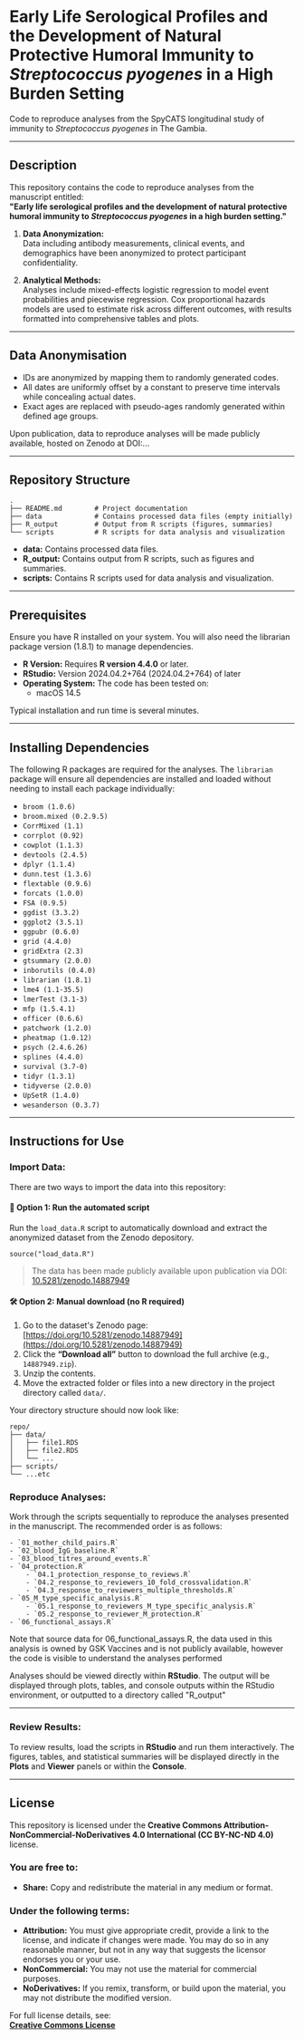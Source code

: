 # Early Life Serological Profiles and the Development of Natural Protective Humoral Immunity to *Streptococcus pyogenes* in a High Burden Setting 

Code to reproduce analyses from the SpyCATS longitudinal study of immunity to *Streptococcus pyogenes* in The Gambia.

---

## **Description**

This repository contains the code to reproduce analyses from the manuscript entitled:  
**"Early life serological profiles and the development of natural protective humoral immunity to *Streptococcus pyogenes* in a high burden setting."**

1. **Data Anonymization:**  
    Data including antibody measurements, clinical events, and demographics have been anonymized to protect participant confidentiality.

2. **Analytical Methods:**  
    Analyses include mixed-effects logistic regression to model event probabilities and piecewise regression. Cox proportional hazards models are used to estimate risk across different outcomes, with results formatted into comprehensive tables and plots.

---

## **Data Anonymisation**

- IDs are anonymized by mapping them to randomly generated codes.
- All dates are uniformly offset by a constant to preserve time intervals while concealing actual dates.
- Exact ages are replaced with pseudo-ages randomly generated within defined age groups.

Upon publication, data to reproduce analyses will be made publicly available, hosted on Zenodo at DOI:...

---

## **Repository Structure**

```
.
├── README.md        # Project documentation  
├── data             # Contains processed data files (empty initially)  
├── R_output         # Output from R scripts (figures, summaries)  
└── scripts          # R scripts for data analysis and visualization  
```
- **data:** Contains processed data files.  
- **R_output:** Contains output from R scripts, such as figures and summaries.  
- **scripts:** Contains R scripts used for data analysis and visualization.  

---

## **Prerequisites**

Ensure you have R installed on your system. You will also need the librarian package version (1.8.1) to manage dependencies.

- **R Version:** Requires **R version 4.4.0** or later.  
- **RStudio:** Version 2024.04.2+764 (2024.04.2+764) of later   
- **Operating System:** The code has been tested on:  
  - macOS 14.5  

Typical installation and run time is several minutes. 

---

## **Installing Dependencies**

The following R packages are required for the analyses. The `librarian` package will ensure all dependencies are installed and loaded without needing to install each package individually:

- `broom (1.0.6)`  
- `broom.mixed (0.2.9.5)`  
- `CorrMixed (1.1)`  
- `corrplot (0.92)`  
- `cowplot (1.1.3)` 
- `devtools (2.4.5)`
- `dplyr (1.1.4)`  
- `dunn.test (1.3.6)`  
- `flextable (0.9.6)`  
- `forcats (1.0.0)`  
- `FSA (0.9.5)`  
- `ggdist (3.3.2)`  
- `ggplot2 (3.5.1)`  
- `ggpubr (0.6.0)`  
- `grid (4.4.0)`  
- `gridExtra (2.3)`  
- `gtsummary (2.0.0)` 
- `inborutils (0.4.0)`
- `librarian (1.8.1)`  
- `lme4 (1.1-35.5)`  
- `lmerTest (3.1-3)`  
- `mfp (1.5.4.1)`  
- `officer (0.6.6)`  
- `patchwork (1.2.0)`  
- `pheatmap (1.0.12)`  
- `psych (2.4.6.26)`  
- `splines (4.4.0)`  
- `survival (3.7-0)`  
- `tidyr (1.3.1)`  
- `tidyverse (2.0.0)`  
- `UpSetR (1.4.0)`  
- `wesanderson (0.3.7)`  

---

## **Instructions for Use**

### **Import Data:**

There are two ways to import the data into this repository:

#### 🔁 **Option 1: Run the automated script**

Run the `load_data.R` script to automatically download and extract the anonymized dataset from the Zenodo depository.

`source("load_data.R")`

> The data has been made publicly available upon publication via DOI: [10.5281/zenodo.14887949](https://doi.org/10.5281/zenodo.14887949)

#### 🛠 **Option 2: Manual download (no R required)**

1. Go to the dataset's Zenodo page: [https://doi.org/10.5281/zenodo.14887949](https://doi.org/10.5281/zenodo.14887949)  
2. Click the **“Download all”** button to download the full archive (e.g., `14887949.zip`).  
3. Unzip the contents.  
4. Move the extracted folder or files into a new directory in the project directory called `data/`.

Your directory structure should now look like:

```
repo/
├── data/
│   ├── file1.RDS
│   ├── file2.RDS
│   └── ...
├── scripts/
└── ...etc
```



### **Reproduce Analyses:**

Work through the scripts sequentially to reproduce the analyses presented in the manuscript. The recommended order is as follows:

```
- `01_mother_child_pairs.R`  
- `02_blood_IgG_baseline.R`  
- `03_blood_titres_around_events.R`  
- `04_protection.R`  
    - `04.1_protection_response_to_reviews.R`
    - `04.2_response_to_reviewers_10_fold_crossvalidation.R`
    - `04.3_response_to_reviewers_multiple_thresholds.R`
- `05_M_type_specific_analysis.R`  
    - `05.1_response_to_reviewers_M_type_specific_analysis.R`
    - `05.2_response_to_reviewer_M_protection.R`
- `06_functional_assays.R`

```

Note that source data for 06_functional_assays.R, the data used in this analysis is owned by GSK Vaccines and is not publicly available, however the code is visible to understand the analyses performed

Analyses should be viewed directly within **RStudio**. The output will be displayed through plots, tables, and console outputs within the RStudio environment, or outputted to a directory called "R_output"

---

### **Review Results:**

To review results, load the scripts in **RStudio** and run them interactively. The figures, tables, and statistical summaries will be displayed directly in the **Plots** and **Viewer** panels or within the **Console**. 

---

## **License**

This repository is licensed under the **Creative Commons Attribution-NonCommercial-NoDerivatives 4.0 International (CC BY-NC-ND 4.0)** license.

### **You are free to:**

- **Share:** Copy and redistribute the material in any medium or format.

### **Under the following terms:**

- **Attribution:** You must give appropriate credit, provide a link to the license, and indicate if changes were made. You may do so in any reasonable manner, but not in any way that suggests the licensor endorses you or your use.  
- **NonCommercial:** You may not use the material for commercial purposes.  
- **NoDerivatives:** If you remix, transform, or build upon the material, you may not distribute the modified version.  

For full license details, see:  
**[Creative Commons License](https://creativecommons.org/licenses/by-nc-nd/4.0/)**  
